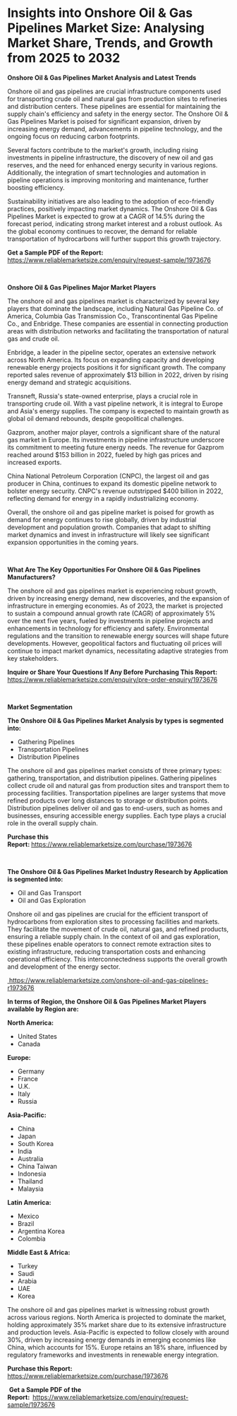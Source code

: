 <p><h1>Insights into Onshore Oil & Gas Pipelines Market Size: Analysing Market Share, Trends, and Growth from 2025 to 2032</h1></p><p><strong>Onshore Oil & Gas Pipelines Market Analysis and Latest Trends</strong></p>
<p><p>Onshore oil and gas pipelines are crucial infrastructure components used for transporting crude oil and natural gas from production sites to refineries and distribution centers. These pipelines are essential for maintaining the supply chain's efficiency and safety in the energy sector. The Onshore Oil & Gas Pipelines Market is poised for significant expansion, driven by increasing energy demand, advancements in pipeline technology, and the ongoing focus on reducing carbon footprints.</p><p>Several factors contribute to the market's growth, including rising investments in pipeline infrastructure, the discovery of new oil and gas reserves, and the need for enhanced energy security in various regions. Additionally, the integration of smart technologies and automation in pipeline operations is improving monitoring and maintenance, further boosting efficiency. </p><p>Sustainability initiatives are also leading to the adoption of eco-friendly practices, positively impacting market dynamics. The Onshore Oil & Gas Pipelines Market is expected to grow at a CAGR of 14.5% during the forecast period, indicating strong market interest and a robust outlook. As the global economy continues to recover, the demand for reliable transportation of hydrocarbons will further support this growth trajectory.</p></p>
<p><strong>Get a Sample PDF of the Report:&nbsp;</strong> <a href="https://www.reliablemarketsize.com/enquiry/request-sample/1973676?utm_campaign=3189&utm_medium=2&utm_source=Github&utm_content=ia&utm_term=12042025&utm_id=onshore-oil-gas-pipelines">https://www.reliablemarketsize.com/enquiry/request-sample/1973676</a></p>
<p>&nbsp;</p>
<p><strong>Onshore Oil & Gas Pipelines Major Market Players</strong></p>
<p><p>The onshore oil and gas pipelines market is characterized by several key players that dominate the landscape, including Natural Gas Pipeline Co. of America, Columbia Gas Transmission Co., Transcontinental Gas Pipeline Co., and Enbridge. These companies are essential in connecting production areas with distribution networks and facilitating the transportation of natural gas and crude oil.</p><p>Enbridge, a leader in the pipeline sector, operates an extensive network across North America. Its focus on expanding capacity and developing renewable energy projects positions it for significant growth. The company reported sales revenue of approximately $13 billion in 2022, driven by rising energy demand and strategic acquisitions.</p><p>Transneft, Russia's state-owned enterprise, plays a crucial role in transporting crude oil. With a vast pipeline network, it is integral to Europe and Asia's energy supplies. The company is expected to maintain growth as global oil demand rebounds, despite geopolitical challenges. </p><p>Gazprom, another major player, controls a significant share of the natural gas market in Europe. Its investments in pipeline infrastructure underscore its commitment to meeting future energy needs. The revenue for Gazprom reached around $153 billion in 2022, fueled by high gas prices and increased exports.</p><p>China National Petroleum Corporation (CNPC), the largest oil and gas producer in China, continues to expand its domestic pipeline network to bolster energy security. CNPC's revenue outstripped $400 billion in 2022, reflecting demand for energy in a rapidly industrializing economy.</p><p>Overall, the onshore oil and gas pipeline market is poised for growth as demand for energy continues to rise globally, driven by industrial development and population growth. Companies that adapt to shifting market dynamics and invest in infrastructure will likely see significant expansion opportunities in the coming years.</p></p>
<p>&nbsp;</p>
<p><strong>What Are The Key Opportunities For Onshore Oil & Gas Pipelines Manufacturers?</strong></p>
<p><p>The onshore oil and gas pipelines market is experiencing robust growth, driven by increasing energy demand, new discoveries, and the expansion of infrastructure in emerging economies. As of 2023, the market is projected to sustain a compound annual growth rate (CAGR) of approximately 5% over the next five years, fueled by investments in pipeline projects and enhancements in technology for efficiency and safety. Environmental regulations and the transition to renewable energy sources will shape future developments. However, geopolitical factors and fluctuating oil prices will continue to impact market dynamics, necessitating adaptive strategies from key stakeholders.</p></p>
<p><strong>Inquire or Share Your Questions If Any Before Purchasing This Report:</strong> <a href="https://www.reliablemarketsize.com/enquiry/pre-order-enquiry/1973676?utm_campaign=3189&utm_medium=2&utm_source=Github&utm_content=ia&utm_term=12042025&utm_id=onshore-oil-gas-pipelines">https://www.reliablemarketsize.com/enquiry/pre-order-enquiry/1973676</a></p>
<p>&nbsp;</p>
<p><strong>Market Segmentation</strong></p>
<p><strong>The Onshore Oil & Gas Pipelines Market Analysis by types is segmented into:</strong></p>
<p><ul><li>Gathering Pipelines</li><li>Transportation Pipelines</li><li>Distribution Pipelines</li></ul></p>
<p><p>The onshore oil and gas pipelines market consists of three primary types: gathering, transportation, and distribution pipelines. Gathering pipelines collect crude oil and natural gas from production sites and transport them to processing facilities. Transportation pipelines are larger systems that move refined products over long distances to storage or distribution points. Distribution pipelines deliver oil and gas to end-users, such as homes and businesses, ensuring accessible energy supplies. Each type plays a crucial role in the overall supply chain.</p></p>
<p><strong>Purchase this Report:&nbsp;</strong><a href="https://www.reliablemarketsize.com/purchase/1973676?utm_campaign=3189&utm_medium=2&utm_source=Github&utm_content=ia&utm_term=12042025&utm_id=onshore-oil-gas-pipelines">https://www.reliablemarketsize.com/purchase/1973676</a></p>
<p>&nbsp;</p>
<p><strong>The Onshore Oil & Gas Pipelines Market Industry Research by Application is segmented into:</strong></p>
<p><ul><li>Oil and Gas Transport</li><li>Oil and Gas Exploration</li></ul></p>
<p><p>Onshore oil and gas pipelines are crucial for the efficient transport of hydrocarbons from exploration sites to processing facilities and markets. They facilitate the movement of crude oil, natural gas, and refined products, ensuring a reliable supply chain. In the context of oil and gas exploration, these pipelines enable operators to connect remote extraction sites to existing infrastructure, reducing transportation costs and enhancing operational efficiency. This interconnectedness supports the overall growth and development of the energy sector.</p></p>
<p><a href="https://www.reliablemarketsize.com/onshore-oil-and-gas-pipelines-r1973676?utm_campaign=3189&utm_medium=2&utm_source=Github&utm_content=ia&utm_term=12042025&utm_id=onshore-oil-gas-pipelines">&nbsp;https://www.reliablemarketsize.com/onshore-oil-and-gas-pipelines-r1973676</a></p>
<p><strong>In terms of Region, the Onshore Oil & Gas Pipelines Market Players available by Region are:</strong></p>
<p>
    <p> <strong> North America: </strong>
        <ul>
            <li>United States</li>
            <li>Canada</li>
        </ul>
        </p> 
    <p> <strong> Europe: </strong>
        <ul>
            <li>Germany</li>
            <li>France</li>
            <li>U.K.</li>
            <li>Italy</li>
            <li>Russia</li>
        </ul>
        </p> 
    <p> <strong> Asia-Pacific: </strong>
        <ul>
            <li>China</li>
            <li>Japan</li>
            <li>South Korea</li>
            <li>India</li>
            <li>Australia</li>
            <li>China Taiwan</li>
            <li>Indonesia</li>
            <li>Thailand</li>
            <li>Malaysia</li>
        </ul>
        </p> 
    <p> <strong> Latin America: </strong>
        <ul>
            <li>Mexico</li>
            <li>Brazil</li>
            <li>Argentina Korea</li>
            <li>Colombia</li>
        </ul>
        </p> 
    <p> <strong> Middle East & Africa: </strong>
        <ul>
            <li>Turkey</li>
            <li>Saudi</li>
            <li>Arabia</li>
            <li>UAE</li>
            <li>Korea</li>
        </ul>
    </p>
    </p>
<p><p>The onshore oil and gas pipelines market is witnessing robust growth across various regions. North America is projected to dominate the market, holding approximately 35% market share due to its extensive infrastructure and production levels. Asia-Pacific is expected to follow closely with around 30%, driven by increasing energy demands in emerging economies like China, which accounts for 15%. Europe retains an 18% share, influenced by regulatory frameworks and investments in renewable energy integration.</p></p>
<p><strong>Purchase this Report: </strong><a href="https://www.reliablemarketsize.com/purchase/1973676?utm_campaign=3189&utm_medium=2&utm_source=Github&utm_content=ia&utm_term=12042025&utm_id=onshore-oil-gas-pipelines">https://www.reliablemarketsize.com/purchase/1973676</a></p>
<p>&nbsp;<strong>Get a Sample PDF of the Report:&nbsp;&nbsp;</strong><a href="https://www.reliablemarketsize.com/enquiry/request-sample/1973676?utm_campaign=3189&utm_medium=2&utm_source=Github&utm_content=ia&utm_term=12042025&utm_id=onshore-oil-gas-pipelines">https://www.reliablemarketsize.com/enquiry/request-sample/1973676</a></p>
<p><strong></strong></p>
<p><p></p><p></p><p></p></p>